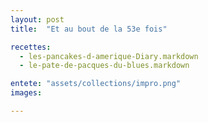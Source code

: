 ```yaml
---
layout: post
title:  "Et au bout de la 53e fois"

recettes: 
  - les-pancakes-d-amerique-Diary.markdown
  - le-pate-de-pacques-du-blues.markdown

entete: "assets/collections/impro.png"
images: 

---
```

